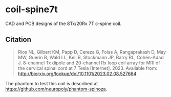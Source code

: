 # coil-spine7t
CAD and PCB designs of the 8Tx/20Rx 7T c-spine coil.

## Citation

> Rios NL, Gilbert KM, Papp D, Cereza G, Foias A, Rangaprakash D, May MW, Guerin B, Wald LL, Keil B, Stockmann JP, Barry RL, Cohen-Adad J. 8-channel Tx dipole and 20-channel Rx loop coil array for MRI of the cervical spinal cord at 7 Tesla [Internet]. 2023. Available from: http://biorxiv.org/lookup/doi/10.1101/2023.02.08.527664

The phantom to test this coil is described at https://github.com/neuropoly/phantom-spinoza.
